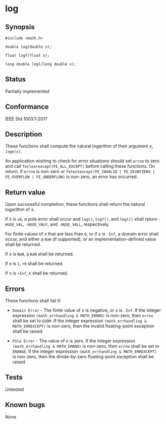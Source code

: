 # log

## Synopsis

`#include <math.h>`

`double log(double x);`

`float logf(float x);`

`long double logl(long double x);`

## Status

Partially implemented

## Conformance

IEEE Std 1003.1-2017

## Description

These functions shall compute the natural logarithm of their argument _x_,
`loge(x)`.

An application wishing to check for error situations should set `errno` to zero and call
`feclearexcept(FE_ALL_EXCEPT)` before calling these functions. On return, if `errno` is non-zero or
`fetestexcept(FE_INVALID | FE_DIVBYZERO | FE_OVERFLOW | FE_UNDERFLOW)` is non-zero, an error has occurred.

## Return value

Upon successful completion, these functions shall return the natural logarithm of _x_.

If _x_ is `±0`, a pole error shall occur and `log()`, `logf()`, and `logl()` shall return `-HUGE_VAL`, `-HUGE_VALF`,
and `-HUGE_VALL`, respectively.

For finite values of _x_ that are less than `0`, or if _x_ is `-Inf`, a domain error shall occur, and either a
`NaN` (if supported), or an implementation-defined value shall be returned.

If _x_ is `NaN`, a `NaN` shall be returned.

If _x_ is `1`, `+0` shall be returned.

If _x_ is `+Inf`, _x_ shall be returned.

## Errors

These functions shall fail if:

* `Domain Error` - The finite value of _x_ is negative, or _x_ is `-Inf`. If the integer expression
 `(math_errhandling & MATH_ERRNO)` is non-zero, then `errno` shall be set to `EDOM`. If the integer expression
 `(math_errhandling & MATH_ERREXCEPT)` is non-zero, then the invalid floating-point exception shall be raised.

* `Pole Error` - The value of _x_ is zero. If the integer expression `(math_errhandling & MATH_ERRNO)` is non-zero,
 then `errno` shall be set to `ERANGE`. If the integer expression `(math_errhandling & MATH_ERREXCEPT)` is non-zero,
 then the divide-by-zero floating-point exception shall be raised.

## Tests

Untested

## Known bugs

None
